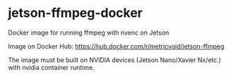 # jetson-ffmpeg-docker
Docker image for running ffmpeg with nvenc on Jetson

Image on Docker Hub: https://hub.docker.com/r/metricvoid/jetson-ffmpeg

The image must be built on NVIDIA devices (Jetson Nano/Xavier Nx/etc.) with nvidia container runtime.
